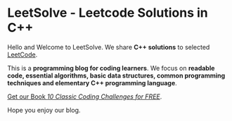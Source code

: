 # LeetSolve - Leetcode Solutions in C++

Hello and Welcome to LeetSolve. We share **C++ solutions** to selected [LeetCode](https://leetcode.com/). 

This is a **programming blog for coding learners**. We focus on **readable code, essential algorithms, basic data structures, common programming techniques and elementary C++ programming language**.

[Get our Book *10 Classic Coding Challenges for FREE*](https://nhutnguyen.gumroad.com/l/10_classic).

Hope you enjoy our blog.
